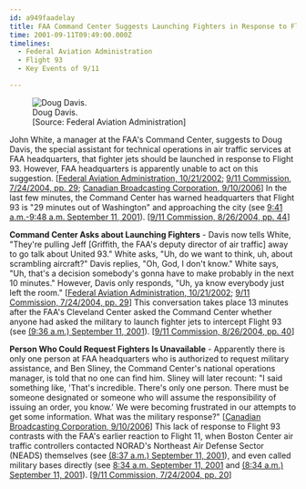 ```yaml
---
id: a949faadelay
title: FAA Command Center Suggests Launching Fighters in Response to Flight 93; FAA Headquarters Unable to Request Them
time: 2001-09-11T09:49:00.000Z
timelines:
  - Federal Aviation Administration
  - Flight 93
  - Key Events of 9/11

---
```


<figure class="image">
  <img alt="Doug Davis." src="https://i2.wp.com/cdn.historycommons.org/images/events/Doug_Davis_2050081722-9290.jpg" />
  <figcaption>Doug Davis.<br>[Source: Federal Aviation Administration]</figcaption>
</figure>

John White, a manager at the FAA's Command Center, suggests to Doug Davis, the special assistant for technical operations in air traffic services at FAA headquarters, that fighter jets should be launched in response to Flight 93. However, FAA headquarters is apparently unable to act on this suggestion. [[Federal Aviation Administration, 10/21/2002][1]; [9/11 Commission, 7/24/2004, pp. 29][2]; [Canadian Broadcasting Corporation, 9/10/2006][3]] In the last few minutes, the Command Center has warned headquarters that Flight 93 is "29 minutes out of Washington" and approaching the city (see [9:41 a.m.-9:48 a.m. September 11, 2001](/timeline/#a941faaupdates)). [[9/11 Commission, 8/26/2004, pp. 44][4]]

**Command Center Asks about Launching Fighters** - Davis now tells White, "They're pulling Jeff [Griffith, the FAA's deputy director of air traffic] away to go talk about United 93." White asks, "Uh, do we want to think, uh, about scrambling aircraft?" Davis replies, "Oh, God, I don't know." White says, "Uh, that's a decision somebody's gonna have to make probably in the next 10 minutes." However, Davis only responds, "Uh, ya know everybody just left the room." [[Federal Aviation Administration, 10/21/2002][1]; [9/11 Commission, 7/24/2004, pp. 29][2]] This conversation takes place 13 minutes after the FAA's Cleveland Center asked the Command Center whether anyone had asked the military to launch fighter jets to intercept Flight 93 (see [(9:36 a.m.) September 11, 2001](/timeline/#a936clevelandwants)). [[9/11 Commission, 8/26/2004, pp. 40][4]]

**Person Who Could Request Fighters Is Unavailable** - Apparently there is only one person at FAA headquarters who is authorized to request military assistance, and Ben Sliney, the Command Center's national operations manager, is told that no one can find him. Sliney will later recount: "I said something like, 'That's incredible. There's only one person. There must be someone designated or someone who will assume the responsibility of issuing an order, you know.' We were becoming frustrated in our attempts to get some information. What was the military response?" [[Canadian Broadcasting Corporation, 9/10/2006][3]] This lack of response to Flight 93 contrasts with the FAA's earlier reaction to Flight 11, when Boston Center air traffic controllers contacted NORAD's Northeast Air Defense Sector (NEADS) themselves (see [(8:37 a.m.) September 11, 2001](#a837noradnotified)), and even called military bases directly (see [8:34 a.m. September 11, 2001](/timeline/#a834capecod) and [(8:34 a.m.) September 11, 2001](/timeline/#a833atlanticcity)). [[9/11 Commission, 7/24/2004, pp. 20][2]]

[1]: https://www.scribd.com/document/14141827/NYC-B1-NTMO-East-Position-3-Fdr-Transcript
[2]: https://web.archive.org/web/20041020144854/http://www.decloah.com/mirrors/9-11/911_Report.txt
[3]: https://web.archive.org/web/20080225124406/http://www.cbc.ca/documentaries/secrethistory/timeline9.html
[4]: https://www.hsdl.org/?view&did=484625
